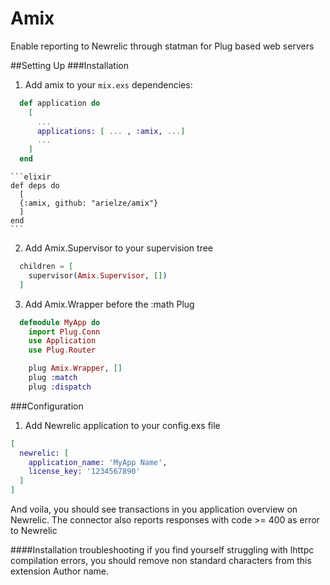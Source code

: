 Amix
====

Enable reporting to Newrelic through statman for Plug based web servers

##Setting Up 
###Installation

1. Add amix to your `mix.exs` dependencies:

  ```elixir
    def application do
      [
        ...
        applications: [ ... , :amix, ...]
        ...
      ]
    end
  ```

    ```elixir
    def deps do
      [
      {:amix, github: "arielze/amix"}
      ]
    end
    ```

2. Add Amix.Supervisor to your supervision tree

  ```elixir
    children = [
      supervisor(Amix.Supervisor, [])
    ]
  ```

3. Add Amix.Wrapper before the :math Plug

  ```elixir
    defmodule MyApp do
      import Plug.Conn
      use Application
      use Plug.Router

      plug Amix.Wrapper, [] 
      plug :match
      plug :dispatch
  ```

###Configuration

1. Add Newrelic application to your config.exs file

 ```elixir
 [
   newrelic: [
     application_name: 'MyApp Name', 
     license_key: '1234567890'
   ]
 ]  
 ```


And voila, you should see transactions in you application overview on Newrelic.
The connector also reports responses with code >= 400 as error to Newrelic

####Installation troubleshooting
if you find yourself struggling with lhttpc compilation errors, you should remove non standard characters from this extension Author name.

